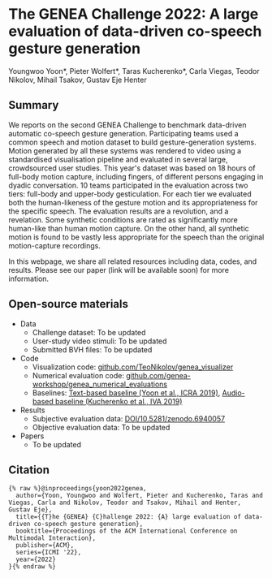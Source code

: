 # The GENEA Challenge 2022: A large evaluation of data-driven co-speech gesture generation

Youngwoo Yoon\*, Pieter Wolfert\*, Taras Kucherenko\*, Carla Viegas, Teodor Nikolov, Mihail Tsakov, Gustav Eje Henter

## Summary

We reports on the second GENEA Challenge to benchmark data-driven automatic co-speech gesture generation. Participating teams used a common speech and motion dataset to build gesture-generation systems. Motion generated by all these systems was rendered to video using a standardised visualisation pipeline and evaluated in several large, crowdsourced user studies. This year's dataset was based on 18 hours of full-body motion capture, including fingers, of different persons engaging in dyadic conversation. 10 teams participated in the evaluation across two tiers: full-body and upper-body gesticulation. For each tier we evaluated both the human-likeness of the gesture motion and its appropriateness for the specific speech. The evaluation results are a revolution, and a revelation. Some synthetic conditions are rated as significantly more human-like than human motion capture. On the other hand, all synthetic motion is found to be vastly less appropriate for the speech than the original motion-capture recordings.

In this webpage, we share all related resources including data, codes, and results. Please see our paper (link will be available soon) for more information.

## Open-source materials

* Data
  * Challenge dataset: To be updated
  * User-study video stimuli: To be updated
  * Submitted BVH files: To be updated
* Code
  * Visualization code: [github.com/TeoNikolov/genea_visualizer](https://github.com/TeoNikolov/genea_visualizer)
  * Numerical evaluation code: [github.com/genea-workshop/genea_numerical_evaluations](https://github.com/genea-workshop/genea_numerical_evaluations)
  * Baselines: [Text-based baseline (Yoon et al., ICRA 2019)](https://github.com/youngwoo-yoon/Co-Speech_Gesture_Generation), [Audio-based baseline (Kucherenko et al., IVA 2019)](https://github.com/genea-workshop/Speech_driven_gesture_generation_with_autoencoder/tree/GENEA_2022)
* Results
  * Subjective evaluation data: [DOI/10.5281/zenodo.6940057](https://doi.org/10.5281/zenodo.6940057)
  * Objective evaluation data: To be updated
* Papers
  * To be updated

## Citation
```
{% raw %}@inproceedings{yoon2022genea,
  author={Yoon, Youngwoo and Wolfert, Pieter and Kucherenko, Taras and Viegas, Carla and Nikolov, Teodor and Tsakov, Mihail and Henter, Gustav Eje},
  title={{T}he {GENEA} {C}hallenge 2022: {A} large evaluation of data-driven co-speech gesture generation},
  booktitle={Proceedings of the ACM International Conference on Multimodal Interaction},
  publisher={ACM},
  series={ICMI '22},
  year={2022}
}{% endraw %}
```
